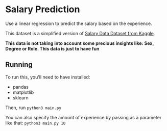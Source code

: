 # Salary Prediction

Use a linear regression to predict the salary based on the experience.

This dataset is a simplified version of [Salary Data Dataset from Kaggle](https://www.kaggle.com/datasets/mohithsairamreddy/salary-data).

**This data is not taking into account some precious insights like: Sex, Degree or Role. This data is just to have fun**

## Running

To run this, you'll need to have installed:

- pandas
- matplotlib
- sklearn

Then, run `python3 main.py`

You can also specify the amount of experience by passing as a parameter like that: `python3 main.py 10`

